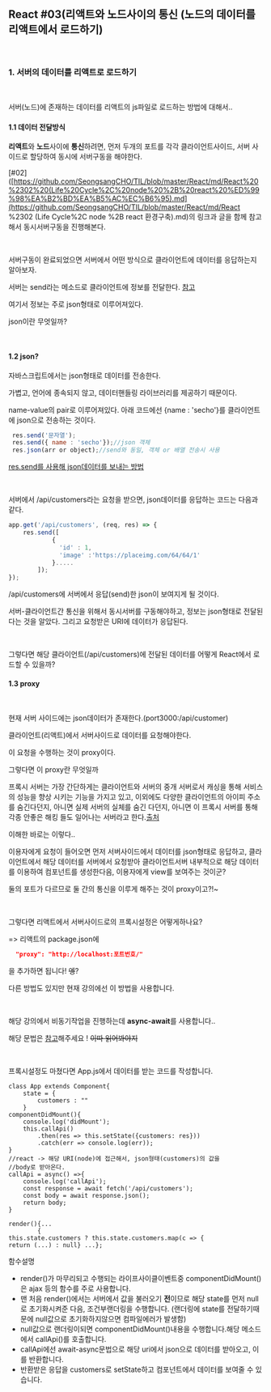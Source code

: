 ## React #03(리액트와 노드사이의 통신 (노드의 데이터를 리액트에서 로드하기)



<br>

### 1. 서버의 데이터를 리액트로 로드하기

<br>

서버(노드)에 존재하는 데이터를 리액트의 js파일로 로드하는 방법에 대해서..

#### 1.1 데이터 전달방식

**리액트**와 **노드**사이에 **통신**하려면, 먼저 두개의 포트를 각각 클라이언트사이드, 서버 사이드로 할당하여 동시에 서버구동을 해야한다.

[#02]([https://github.com/SeongsangCHO/TIL/blob/master/React/md/React%20%2302%20(Life%20Cycle%2C%20node%20%2B%20react%20%ED%99%98%EA%B2%BD%EA%B5%AC%EC%B6%95).md](https://github.com/SeongsangCHO/TIL/blob/master/React/md/React %2302 (Life Cycle%2C node %2B react 환경구축).md)의 링크과 글을 함께 참고해서 동시서버구동을 진행해본다.

<br>

서버구동이 완료되었으면  서버에서 어떤 방식으로 클라이언트에 데이터를 응답하는지 알아보자.

서버는 send라는 메소드로 클라이언트에 정보를 전달한다. [참고](https://backback.tistory.com/278)

여기서 정보는 주로 json형태로 이루어져있다.

json이란 무엇일까?

<br>

#### 1.2 json?

자바스크립트에서는 json형태로 데이터를 전송한다.

가볍고, 언어에 종속되지 않고, 데이터핸들링 라이브러리를 제공하기 때문이다.

name-value의 pair로 이루어져있다. 아래 코드에선 {name : 'secho'}를 클라이언트에 json으로 전송하는 것이다.

```js
 res.send('문자열');
 res.send({ name : 'secho'});//json 객체
 res.json(arr or object);//send와 동일, 객체 or 배열 전송시 사용
```

[res.send를 사용해 json데이터를 보내는 방법]([https://www.it-swarm.dev/ko/javascript/js%EB%A5%BC-%EC%82%AC%EC%9A%A9%ED%95%98%EC%97%AC-json-%ED%8C%8C%EC%9D%BC%EC%9D%84-express-%EC%84%9C%EB%B2%84%EB%A1%9C-%EB%B3%B4%EB%82%B4%EA%B8%B0/833686194/](https://www.it-swarm.dev/ko/javascript/js를-사용하여-json-파일을-express-서버로-보내기/833686194/))

<br>



서버에서 /api/customers라는 요청을 받으면, json데이터를 응답하는 코드는 다음과 같다.

```javascript
app.get('/api/customers', (req, res) => {
    res.send([
            {
              'id' : 1,
              'image' :'https://placeimg.com/64/64/1'
            }.....
    	]);
});

```

/api/customers에 서버에서 응답(send)한 json이 보여지게 될 것이다.

서버-클라이언트간 통신을 위해서 동시서버를 구동해야하고, 정보는 json형태로 전달된다는 것을 알았다. 그리고 요청받은 URI에 데이터가 응답된다. 

<br>

그렇다면 해당 클라이언트(/api/customers)에 전달된 데이터를 어떻게 React에서 로드할 수 있을까?



#### 1.3 proxy

<br>

현재 서버 사이드에는 json데이터가 존재한다.(port3000:/api/customer)

클라이언트(리액트)에서 서버사이드로 데이터를 요청해야한다.

이 요청을 수행하는 것이 proxy이다. 

그렇다면 이 proxy란 무엇일까

프록시 서버는 가장 간단하게는 클라이언트와 서버의 중개 서버로서 캐싱을 통해 서비스의 성능을 향상 시키는 기능을 가지고 있고, 이외에도 다양한 클라이언트의 아이피 주소를 숨긴다던지, 아니면 실제 서버의 실체를 숨긴 다던지, 아니면 이 프록시 서버를 통해 각종 안좋은 해킹 들도 일어나는 서버라고 한다.[출처]([https://medium.com/@jin3378s/codestates-imersive-7%EA%B8%B0-%EC%88%98%EA%B0%95%EC%83%9D-%EB%B8%94%EB%A1%9C%EA%B9%85-%EC%8B%9C%EC%9E%91-5b1cfd6ef338](https://medium.com/@jin3378s/codestates-imersive-7기-수강생-블로깅-시작-5b1cfd6ef338))

이해한 바로는 이렇다..

이용자에게 요청이 들어오면 먼저 서버사이드에서 데이터를 json형태로 응답하고, 클라이언트에서 해당 데이터를 서버에서 요청받아 클라이언트서버 내부적으로 해당 데이터를 이용하여 컴포넌트를 생성한다음, 이용자에게 view를 보여주는 것이군?

둘의 포트가 다르므로 둘 간의 통신을 이루게 해주는 것이 proxy이고?!~

<br>

그렇다면 리액트에서 서버사이드로의 프록시설정은 어떻게하나요?

=> 리액트의 package.json에 

```json
  "proxy": "http://localhost:포트번호/"
```

을 추가하면 됩니다! ~~엥~~?

다른 방법도 있지만 현재 강의에선 이 방법을 사용합니다.

<br>

해당 강의에서 비동기작업을 진행하는데 **async-await**를 사용합니다..

해당 문법은 [참고](https://joshua1988.github.io/web-development/javascript/js-async-await/)해주세요 ! ~~이따 읽어봐야지~~

<br>

프록시설정도 마쳤다면 App.js에서 데이터를 받는 코드를 작성합니다.

```react
class App extends Component{
	state = {
		customers : ""
	}
componentDidMount(){
	console.log('didMount');
	this.callApi()
		.then(res => this.setState({customers: res}))
		.catch(err => console.log(err));
}
//react -> 해당 URI(node)에 접근해서, json형태(customers)의 값을
//body로 받아온다.
callApi = async() =>{
	console.log('callApi');
	const response = await fetch('/api/customers');
	const body = await response.json();
	return body;
}

render(){...
    	{
this.state.customers ? this.state.customers.map(c => {
return (...) : null} ...};
```

함수설명

- render()가 마무리되고 수행되는 라이프사이클이벤트중 componentDidMount()은 ajax 등의 함수를 주로 사용합니다.  
- 맨 처음 render()에서는 서버에서 값을 불러오기 **전**이므로 해당 state를 먼저 null로 초기화시켜준 다음,  조건부랜더링을 수행합니다. (랜더링에 state를 전달하기때문에 null값으로 초기화하지않으면 컴파일에러가 발생함)
- null값으로 랜더링이되면 componentDidMount()내용을 수행합니다.해당 메소드에서 callApi()를 호출합니다.
- callApi에선 await-async문법으로 해당 uri에서 json으로 데이터를 받아오고, 이를 반환합니다.
- 반환받은 응답을 customers로 setState하고 컴포넌트에서 데이터를 보여줄 수 있습니다.



